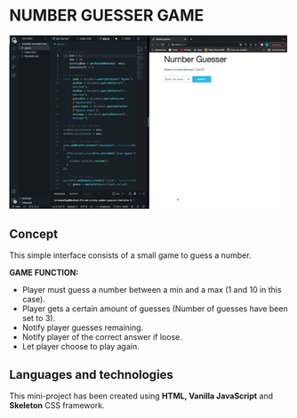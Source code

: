 # NUMBER GUESSER GAME
<img 
     width="500"  
     src="https://raw.githubusercontent.com/LoreMatey/number-guesser-skeleton/main/Number-guesser.gif" 
/>

## Concept

This simple interface consists of a small game to guess a number.

**GAME FUNCTION:**
- Player must guess a number between a min and a max (1 and 10 in this case).
- Player gets a certain amount of guesses (Number of guesses have been set to 3).
- Notify player guesses remaining.
- Notify player of the correct answer if loose.
- Let player choose to play again.

## Languages and technologies

This mini-project has been created using **HTML, Vanilla JavaScript** and **Skeleton** CSS framework.
